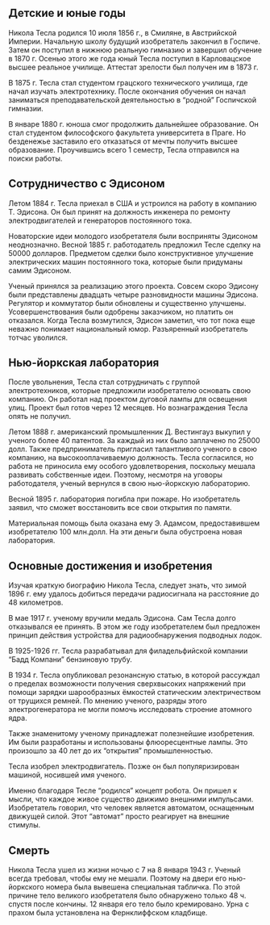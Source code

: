 ## Детские и юные годы
Никола Тесла родился 10 июля 1856 г., в Смиляне, в Австрийской Империи. Начальную школу будущий изобретатель закончил в Госпиче. Затем он поступил в нижнюю реальную гимназию и завершил обучение в 1870 г. Осенью этого же года юный Тесла поступил в Карловацское высшее реальное училище. Аттестат зрелости был получен им в 1873 г.

В 1875 г. Тесла стал студентом грацского технического училища, где начал изучать электротехнику. После окончания обучения он начал заниматься преподавательской деятельностью в “родной” Госпичской гимназии.

В январе 1880 г. юноша смог продолжить дальнейшее образование. Он стал студентом философского факультета университета в Праге. Но безденежье заставило его отказаться от мечты получить высшее образование. Проучившись всего 1 семестр, Тесла отправился на поиски работы.

## Сотрудничество с Эдисоном
Летом 1884 г. Тесла приехал в США и устроился на работу в компанию Т. Эдисона. Он был принят на должность инженера по ремонту электродвигателей и генераторов постоянного тока.

Новаторские идеи молодого изобретателя были восприняты Эдисоном неоднозначно. Весной 1885 г. работодатель предложил Тесле сделку на 50000 долларов. Предметом сделки было конструктивное улучшение электрических машин постоянного тока, которые были придуманы самим Эдисоном.

Ученый принялся за реализацию этого проекта. Совсем скоро Эдисону были представлены двадцать четыре разновидности машины Эдисона. Регулятор и коммутатор были обновлены и существенно улучшены. Усовершенствования были одобрены заказчиком, но платить он отказался. Когда Тесла возмутился, Эдисон заметил, что тот пока еще неважно понимает национальный юмор. Разъяренный изобретатель тотчас уволился.

## Нью-йоркская лаборатория
После увольнения, Тесла стал сотрудничать с группой электротехников, которые предложили изобретателю основать свою компанию. Он работал над проектом дуговой лампы для освещения улиц. Проект был готов через 12 месяцев. Но вознаграждения Тесла опять не получил.

Летом 1888 г. американский промышленник Д. Вестингауз выкупил у ученого более 40 патентов. За каждый из них было заплачено по 25000 долл. Также предприниматель пригласил талантливого ученого в свою компанию, на высокооплачиваемую должность. Тесла согласился, но работа не приносила ему особого удовлетворения, поскольку мешала развивать собственные идеи. Поэтому, несмотря на уговоры работодателя, ученый вернулся в свою нью-йоркскую лабораторию.

Весной 1895 г. лаборатория погибла при пожаре. Но изобретатель заявил, что сможет восстановить все свои открытия по памяти.

Материальная помощь была оказана ему Э. Адамсом, предоставившем изобретателю 100 млн.долл. На эти деньги была обустроена новая лаборатория.

## Основные достижения и изобретения
Изучая краткую биографию Никола Тесла, следует знать, что зимой 1896 г. ему удалось добиться передачи радиосигнала на расстояние до 48 километров.

В мае 1917 г. ученому вручили медаль Эдисона. Сам Тесла долго отказывался ее принять. В этом же году изобретателем был предложен принцип действия устройства для радиообнаружения подводных лодок.

В 1925-1926 гг. Тесла разрабатывал для филадельфийской компании “Бадд Компани” бензиновую трубу.

В 1934 г. Тесла опубликовал резонансную статью, в которой рассуждал о пределах возможности получения сверхвысоких напряжений при помощи зарядки шарообразных ёмкостей статическим электричеством от трущихся ремней. По мнению ученого, разряды этого электрогенератора не могли помочь исследовать строение атомного ядра.

Также знаменитому ученому принадлежат полезнейшие изобретения. Им были разработаны и использованы флюоресцентные лампы. Это произошло за 40 лет до их “открытия” промышленностью.

Тесла изобрел электродвигатель. Позже он был популяризирован машиной, носившей имя ученого.

Именно благодаря Тесле “родился” концепт робота. Он пришел к мысли, что каждое живое существо движимо внешними импульсами. Изобретатель говорил, что человек является автоматом, оснащенным движущей силой. Этот “автомат” просто реагирует на внешние стимулы.

## Смерть
Никола Тесла ушел из жизни ночью с 7 на 8 января 1943 г. Ученый всегда требовал, чтобы ему не мешали. Поэтому на двери его нью-йоркского номера была вывешена специальная табличка. По этой причине тело великого изобретателя было обнаружено только 48 ч. спустя после кончины. 12 января его тело было кремировано. Урна с прахом была установлена на Фернклиффском кладбище.
